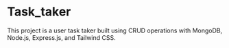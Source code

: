 # Task_taker
This project is a user task taker built using CRUD operations with MongoDB, Node.js, Express.js, and Tailwind CSS.
